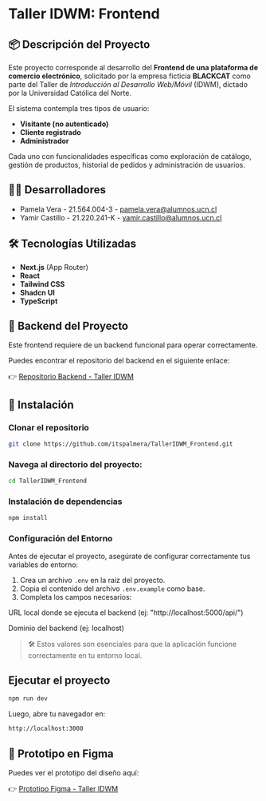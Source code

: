 # Taller IDWM: Frontend

## 📦 Descripción del Proyecto

Este proyecto corresponde al desarrollo del **Frontend de una plataforma de comercio electrónico**, solicitado por la empresa ficticia **BLACKCAT** como parte del Taller de *Introducción al Desarrollo Web/Móvil* (IDWM), dictado por la Universidad Católica del Norte.

El sistema contempla tres tipos de usuario:

- **Visitante (no autenticado)**
- **Cliente registrado**
- **Administrador**

Cada uno con funcionalidades específicas como exploración de catálogo, gestión de productos, historial de pedidos y administración de usuarios.

## 🧑‍💻 Desarrolladores
- Pamela Vera - 21.564.004-3 - pamela.vera@alumnos.ucn.cl
- Yamir Castillo - 21.220.241-K - yamir.castillo@alumnos.ucn.cl

## 🛠️ Tecnologías Utilizadas

- **Next.js** (App Router)
- **React**
- **Tailwind CSS**
- **Shadcn UI**
- **TypeScript**

## 📡 Backend del Proyecto

Este frontend requiere de un backend funcional para operar correctamente.

Puedes encontrar el repositorio del backend en el siguiente enlace:

👉 [Repositorio Backend - Taller IDWM](https://github.com/usuario/backend-taller-idwm)


## 🚀 Instalación

### Clonar el repositorio

```bash
git clone https://github.com/itspalmera/TallerIDWM_Frontend.git
```

### Navega al directorio del proyecto:

```bash
cd TallerIDWM_Frontend
```

### Instalación de dependencias

```bash
npm install
```

### Configuración del Entorno

Antes de ejecutar el proyecto, asegúrate de configurar correctamente tus variables de entorno:

1. Crea un archivo `.env` en la raíz del proyecto.
2. Copia el contenido del archivo `.env.example` como base.
3. Completa los campos necesarios:

URL local donde se ejecuta el backend (ej: "http://localhost:5000/api/")

Dominio del backend (ej: localhost)

> 🛠️ Estos valores son esenciales para que la aplicación funcione correctamente en tu entorno local.


## Ejecutar el proyecto

```bash
npm run dev
```

Luego, abre tu navegador en:

```bash
http://localhost:3000
```

## 🎨 Prototipo en Figma

Puedes ver el prototipo del diseño aquí:

👉 [Prototipo Figma - Taller IDWM](https://www.figma.com/design/AlRX3Tm0HBXD3Xnw6MB7lR/TallerIDWM?node-id=0-1&t=USAtMmKEq9BVU5Y8-1)
